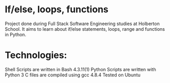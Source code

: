 # If/else, loops, functions

Project done during Full Stack Software Engineering studies at Holberton School. It aims to learn about if/else statements, loops, range and functions in Python.

# Technologies:

Shell Scripts are written in Bash 4.3.11(1)
Python Scripts are written with Python 3
C files are compiled using gcc 4.8.4
Tested on Ubuntu
